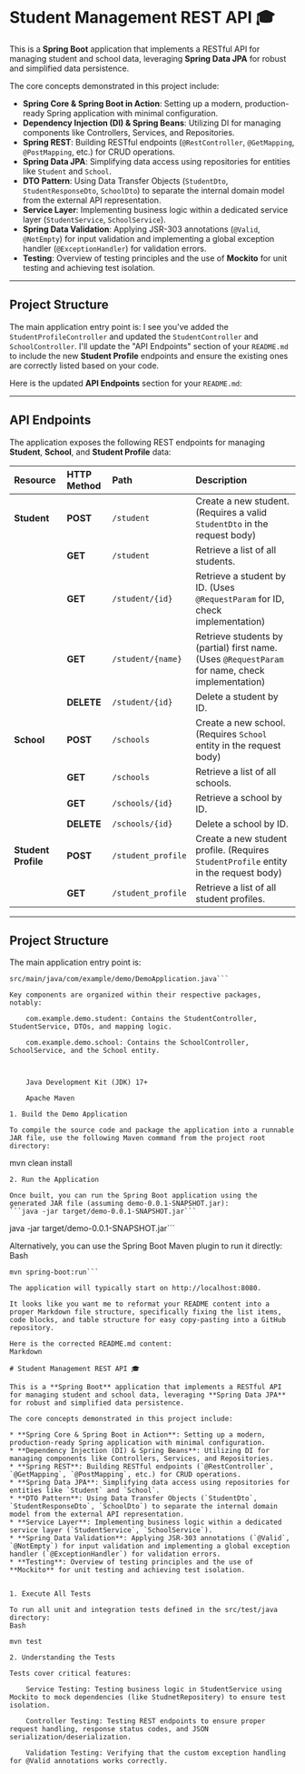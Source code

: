 # Student Management REST API 🎓

This is a **Spring Boot** application that implements a RESTful API for managing student and school data, leveraging **Spring Data JPA** for robust and simplified data persistence.

The core concepts demonstrated in this project include:

* **Spring Core & Spring Boot in Action**: Setting up a modern, production-ready Spring application with minimal configuration.
* **Dependency Injection (DI) & Spring Beans**: Utilizing DI for managing components like Controllers, Services, and Repositories.
* **Spring REST**: Building RESTful endpoints (`@RestController`, `@GetMapping`, `@PostMapping`, etc.) for CRUD operations.
* **Spring Data JPA**: Simplifying data access using repositories for entities like `Student` and `School`.
* **DTO Pattern**: Using Data Transfer Objects (`StudentDto`, `StudentResponseDto`, `SchoolDto`) to separate the internal domain model from the external API representation.
* **Service Layer**: Implementing business logic within a dedicated service layer (`StudentService`, `SchoolService`).
* **Spring Data Validation**: Applying JSR-303 annotations (`@Valid`, `@NotEmpty`) for input validation and implementing a global exception handler (`@ExceptionHandler`) for validation errors.
* **Testing**: Overview of testing principles and the use of **Mockito** for unit testing and achieving test isolation.

---

## Project Structure

The main application entry point is:
I see you've added the `StudentProfileController` and updated the `StudentController` and `SchoolController`. I'll update the "API Endpoints" section of your `README.md` to include the new **Student Profile** endpoints and ensure the existing ones are correctly listed based on your code.

Here is the updated **API Endpoints** section for your `README.md`:

***

## API Endpoints

The application exposes the following REST endpoints for managing **Student**, **School**, and **Student Profile** data:

| Resource | HTTP Method | Path | Description |
| :--- | :--- | :--- | :--- |
| **Student** | **POST** | `/student` | Create a new student. (Requires a valid `StudentDto` in the request body) |
| | **GET** | `/student` | Retrieve a list of all students. |
| | **GET** | `/student/{id}` | Retrieve a student by ID. (Uses `@RequestParam` for ID, check implementation) |
| | **GET** | `/student/{name}` | Retrieve students by (partial) first name. (Uses `@RequestParam` for name, check implementation) |
| | **DELETE** | `/student/{id}` | Delete a student by ID. |
| **School** | **POST** | `/schools` | Create a new school. (Requires `School` entity in the request body) |
| | **GET** | `/schools` | Retrieve a list of all schools. |
| | **GET** | `/schools/{id}` | Retrieve a school by ID. |
| | **DELETE** | `/schools/{id}` | Delete a school by ID. |
| **Student Profile** | **POST** | `/student_profile` | Create a new student profile. (Requires `StudentProfile` entity in the request body) |
| | **GET** | `/student_profile` | Retrieve a list of all student profiles. |

***

## Project Structure

The main application entry point is:

```
src/main/java/com/example/demo/DemoApplication.java```

Key components are organized within their respective packages, notably:

    com.example.demo.student: Contains the StudentController, StudentService, DTOs, and mapping logic.

    com.example.demo.school: Contains the SchoolController, SchoolService, and the School entity.



    Java Development Kit (JDK) 17+

    Apache Maven

1. Build the Demo Application

To compile the source code and package the application into a runnable JAR file, use the following Maven command from the project root directory:

```
mvn clean install
```
2. Run the Application

Once built, you can run the Spring Boot application using the generated JAR file (assuming demo-0.0.1-SNAPSHOT.jar):
```java -jar target/demo-0.0.1-SNAPSHOT.jar```
```

java -jar target/demo-0.0.1-SNAPSHOT.jar```

Alternatively, you can use the Spring Boot Maven plugin to run it directly:
Bash
```
mvn spring-boot:run```

The application will typically start on http://localhost:8080.

It looks like you want me to reformat your README content into a proper Markdown file structure, specifically fixing the list items, code blocks, and table structure for easy copy-pasting into a GitHub repository.

Here is the corrected README.md content:
Markdown

# Student Management REST API 🎓

This is a **Spring Boot** application that implements a RESTful API for managing student and school data, leveraging **Spring Data JPA** for robust and simplified data persistence.

The core concepts demonstrated in this project include:

* **Spring Core & Spring Boot in Action**: Setting up a modern, production-ready Spring application with minimal configuration.
* **Dependency Injection (DI) & Spring Beans**: Utilizing DI for managing components like Controllers, Services, and Repositories.
* **Spring REST**: Building RESTful endpoints (`@RestController`, `@GetMapping`, `@PostMapping`, etc.) for CRUD operations.
* **Spring Data JPA**: Simplifying data access using repositories for entities like `Student` and `School`.
* **DTO Pattern**: Using Data Transfer Objects (`StudentDto`, `StudentResponseDto`, `SchoolDto`) to separate the internal domain model from the external API representation.
* **Service Layer**: Implementing business logic within a dedicated service layer (`StudentService`, `SchoolService`).
* **Spring Data Validation**: Applying JSR-303 annotations (`@Valid`, `@NotEmpty`) for input validation and implementing a global exception handler (`@ExceptionHandler`) for validation errors.
* **Testing**: Overview of testing principles and the use of **Mockito** for unit testing and achieving test isolation.


1. Execute All Tests

To run all unit and integration tests defined in the src/test/java directory:
Bash

mvn test

2. Understanding the Tests

Tests cover critical features:

    Service Testing: Testing business logic in StudentService using Mockito to mock dependencies (like StudnetRepositery) to ensure test isolation.

    Controller Testing: Testing REST endpoints to ensure proper request handling, response status codes, and JSON serialization/deserialization.

    Validation Testing: Verifying that the custom exception handling for @Valid annotations works correctly.



